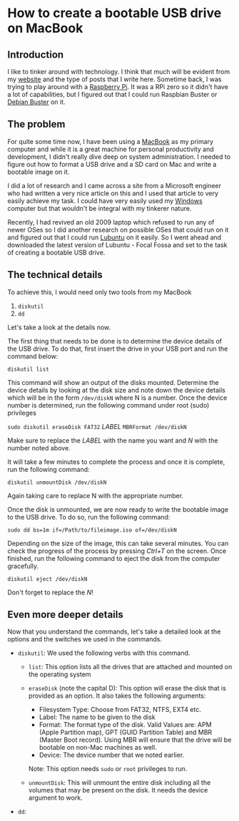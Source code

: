 # How to create a bootable USB drive on MacBook

## Introduction
I like to tinker around with technology. I think that much will be evident from my [website](https://www.dharwadkar.com "My site") and the type of posts that I write here. Sometime back, I was trying to play around with a [Raspberry Pi](https://www.raspberrypi.org "Raspberry Pi Site address"). It was a RPi zero so it didn't have a lot of capabilities, but I figured out that I could run Raspbian Buster or [Debian Buster](https://www.debian.org/releases/buster/ "Debian") on it.

## The problem
For quite some time now, I have been using a [MacBook](https://www.apple.com/mac "Apple Mac") as my primary computer and while it is a great machine for personal productivity and development, I didn't really dive deep on system administration. I needed to figure out how to format a USB drive and a SD card on Mac and write a bootable image on it.

I did a lot of research and I came across a site from a Microsoft engineer who had written a very nice article on this and I used that article to very easily achieve my task. I could have very easily used my [Windows](https://www.windows.com "Microsoft Windows") computer but that wouldn't be integral with my tinkerer nature.

Recently, I had revived an old 2009 laptop which refused to run any of newer OSes so I did another research on possible OSes that could run on it and figured out that I could run [Lubuntu](https://www.lubuntu.net "Lubuntu") on it easily. So I went ahead and downloaded the latest version of Lubuntu - Focal Fossa and set to the task of creating a bootable USB drive.

## The technical details

To achieve this, I would need only two tools from my MacBook
1. `diskutil`
2. `dd`

Let's take a look at the details now.

The first thing that needs to be done is to determine the device details of the USB drive. To do that, first insert the drive in your USB port and run the command below:

`diskutil list`

This command will show an output of the disks mounted. Determine the device details by looking at the disk size and note down the device details which will be in the form `/dev/diskN` where N is a number. Once the device number is determined, run the following command under root (sudo) privileges

`sudo diskutil eraseDisk FAT32` *LABEL* `MBRFormat /dev/diskN`

Make sure to replace the *LABEL* with the name you want and *N* with the number noted above.

It will take a few minutes to complete the process and once it is complete, run the following command:

`diskutil unmountDisk /dev/diskN`

Again taking care to replace N with the appropriate number.

Once the disk is unmounted, we are now ready to write the bootable image to the USB drive. To do so, run the following command:

`sudo dd bs=1m if=/Path/to/fileimage.iso of=/dev/diskN`

Depending on the size of the image, this can take several minutes. You can check the progress of the process by pressing *Ctrl+T* on the screen. Once finished, run the following command to eject the disk from the computer gracefully.

`diskutil eject /dev/diskN`

Don't forget to replace the *N*!

## Even more deeper details
Now that you understand the commands, let's take a detailed look at the options and the switches we used in the commands.

* `diskutil`: We used the following verbs with this command.
    * `list`: This option lists all the drives that are attached and mounted on the operating system
    * `eraseDisk` (note the capital D): This option will erase the disk that is provided as an option. It also takes the following arguments:
        *  Filesystem Type: Choose from FAT32, NTFS, EXT4 etc.
        * Label: The name to be given to the disk
        * Format: The format type of the disk. Valid Values are: APM (Apple Partition map), GPT (GUID Partition Table) and MBR (Master Boot record). Using MBR will ensure that the drive will be bootable on non-Mac machines as well.
        * Device: The device number that we noted earlier.
    
        Note: This option needs `sudo` or `root` privileges to run.
    * `unmountDisk`: This will unmount the entire disk including all the volumes that may be present on the disk. It needs the device argument to work.


* `dd`: 